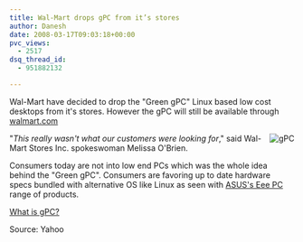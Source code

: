 ```yaml
---
title: Wal-Mart drops gPC from it’s stores
author: Danesh
date: 2008-03-17T09:03:18+00:00
pvc_views:
  - 2517
dsq_thread_id:
  - 951882132

---
```

Wal-Mart have decided to drop the "Green gPC" Linux based low cost desktops from it's stores. However the gPC will still be available through [walmart.com][1]

<img src="/wp-content/uploads/2008/03/01computer190.jpg" alt="gPC" align="right" /> 

"_This really wasn't what our customers were looking for_," said Wal-Mart Stores Inc. spokeswoman Melissa O'Brien.

Consumers today are not into low end PCs which was the whole idea behind the "Green gPC". Consumers are favoring up to date hardware specs bundled with alternative OS like Linux as seen with [ASUS's Eee PC][2] range of products.

[What is gPC?][3] 

Source: Yahoo

 [1]: http://www.walmart.com/catalog/product.do?product_id=8304655
 [2]: http://event.asus.com/eeepc/microsites/en/index.htm
 [3]: http://www.thinkgos.com/